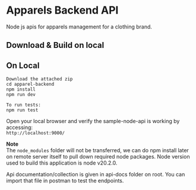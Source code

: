 # Apparels Backend API

Node js apis for apparels management for a clothing brand.

## Download & Build on local

## On Local

```
Download the attached zip
cd apparel-backend
npm install
npm run dev
```

```
To run tests:
npm run test
```

Open your local browser and verify the sample-node-api is working by accessing:  
`http://localhost:9000/`

**Note**  
The `node_modules` folder will not be transferred, we can do npm install later on remote server itself to pull down required node packages. Node version used to build this application is node v20.2.0.

Api documentation/collection is given in api-docs folder on root. You can import that file in postman to test the endpoints.

